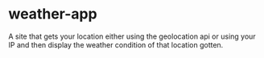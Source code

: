 # weather-app
A site that gets your location either using the geolocation api or using your IP and then display the weather condition of that location gotten.
